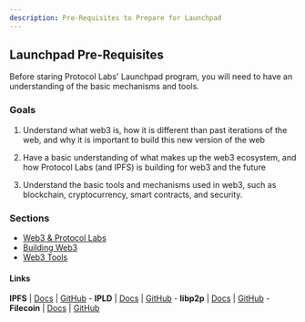 ```yaml
---
description: Pre-Requisites to Prepare for Launchpad
---
```


## Launchpad Pre-Requisites

Before staring Protocol Labs' Launchpad program, you will need to have an understanding of the basic mechanisms and tools.

### Goals
1. Understand what web3 is, how it is different than past iterations of the web, and why it is important to build this new version of the web

2. Have a basic understanding of what makes up the web3 ecosystem, and how Protocol Labs (and IPFS) is building for web3 and the future

3. Understand the basic tools and mechanisms used in web3, such as blockchain, cryptocurrency, smart contracts, and security.

### Sections

* [Web3 & Protocol Labs](docs/pre-requisites/web3-ipfs.md)
* [Building Web3](docs/pre-requisites/building-web3.md)
* [Web3 Tools](docs/pre-requisites/web3-tools.md)


#### Links

**IPFS** | [Docs](https://docs.ipfs.io) | [GitHub](https://github.com/ipfs) - **IPLD** | [Docs](https://ipld.io/docs/) | [GitHub](https://github.com/ipld) - **libp2p** | [Docs](https://docs.libp2p.io) | [GitHub](https://github.com/libp2p) - **Filecoin** | [Docs](https://docs.filecoin.io) | [GitHub](https://github.com/filecoin-project)
